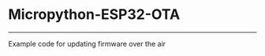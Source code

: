# Micropython-ESP32-OTA
-------------------------------
Example code for updating firmware over the air
